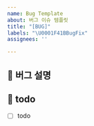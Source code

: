 ```yaml
---
name: Bug Template
about: 버그 이슈 템플릿
title: "[BUG]"
labels: "\U0001F41BBugFix"
assignees: ''

---
```


## 🐞 버그 설명
<!-- source code 내에서 어떻게해서 버그가 발생했는지 설명해주세요 -->
<!-- 스크린 샷, 작동 환경 (OS, device 등)과 관련이 있다면 추가해주세요 -->

## 📝 todo
- [ ] todo
